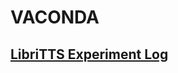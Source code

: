 # VACONDA
## [LibriTTS Experiment Log](https://ui.neptune.ai/srallaba/VACONDA/wiki/README-fc7e40a8-4e43-4963-9147-6cb984d14dde)
